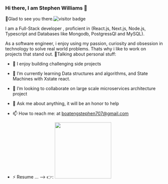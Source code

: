 ### Hi there, I am Stephen Williams 👋

🙋Glad to see you there.![visitor badge](https://visitor-badge.glitch.me/badge?page_id=jwenjian.visitor-badge&left_color=red&right_color=green) 

I am a Full-Stack developer , proficient in (React.js, Next.js, Node.js, Typescript and Databases like Mongodb, PostgressQl and MySQL). 

As a software engineer, i enjoy using my passion, curiosity and obsession in technology to solve real world problems. Thats why i like to work on projects that stand out.
🙅Talking about personal stuff:


- 🔭 I enjoy building challenging side projects 
- 🌱 I’m currently learning Data structures and algorithms, and State Machines with Xstate react.
- 👯 I’m looking to collaborate on large scale microservices architecture project

- 💬 Ask me about anything, it will be an honor to help
- 📫 How to reach me: at boatengstephen707@gmail.com

- ⚡ Resume ...
-->
👉: <img height="180em" src="https://github-readme-stats.vercel.app/api?username=steveghana&show_icons=true&hide_border=true&&count_private=true&include_all_commits=true" />
<!--START_SECTION:waka-->
<!--END_SECTION:waka-->
